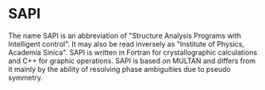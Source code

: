 # SAPI
The name SAPI is an abbreviation of "Structure Analysis Programs with Intelligent control". It may also be read inversely as "Institute of Physics, Academia Sinica". SAPI is written in Fortran for crystallographic calculations and C++ for graphic operations. SAPI is based on MULTAN and differs from it mainly by the ability of resolving phase ambiguities due to pseudo symmetry.
